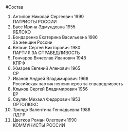 #Состав
1. Антипов Николай Сергеевич 1990   
    ПАТРИОТЫ РОССИИ
2. Басс Ирина Эдмундовна 1955   
    ЯБЛОКО
3. Бондаренко Екатерина Васильевна 1986   
    За женщин России
4. Веткин Сергей Викторович 1980   
    ПАРТИЯ ЗА СПРАВЕДЛИВОСТЬ
5. Гончаров Вячеслав Иванович 1948   
    КПРФ
6. Жмарев Евгений Аленович 1965   
    СР
7. Иванов Андрей Владимирович 1968   
    Российская партия пенсионеров за справедливость
8. Клыков Сергей Владимирович 1956   
    ЕР
9. Сауляк Михаил Федорович 1953   
    ОРТОЛЮКС
10. Трондо Валентина Геннадьевна 1988   
    ЛДПР
11. Цветков Роман Олегович 1990   
    КОММУНИСТЫ РОССИИ
